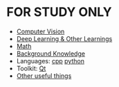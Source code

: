 # **FOR STUDY ONLY**
+ [Computer Vision](./CV)
+ [Deep Learning & Other Learnings](./DL)
+ [Math](./Math)
+ [Background Knowledge](/background-knowledge)
+ Languages: [cpp](./cpp) [python](./python)
+ Toolkit: [Qt](./toolkit/Qt)
+ [Other useful things](./other)


